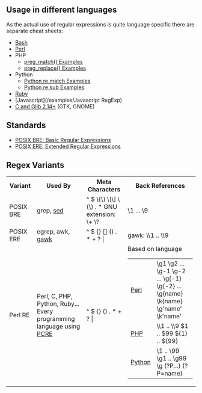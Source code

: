## Usage in different languages

As the actual use of regular expressions is quite language specific there are separate cheat sheets:

*   [Bash](/cheat-sheet/Bash+Regex)
*   [Perl](https://perldoc.perl.org/perlre)
*   PHP
    *   [preg_match() Examples](/examples/PHP+preg_match)
    *   [preg_replace() Examples](/examples/PHP+preg_replace)
*   Python
    *   [Python re.match Examples](/examples/Python+re.match)
    *   [Python re.sub Examples](/examples/Python+re.sub)
*   [Ruby](Ruby+Regex)
*   [Javascript](/examples/Javascript RegExp)
*   [C and Glib 2.14+](/examples/GLib+GRegex) (GTK, GNOME)

## Standards

*   [POSIX BRE: Basic Regular Expressions](http://pubs.opengroup.org/onlinepubs/7908799/xbd/re.html)
*   [POSIX ERE: Extended Regular Expressions](http://pubs.opengroup.org/onlinepubs/009696899/basedefs/xbd_chap09.html)

## Regex Variants

<table>

<tbody>

<tr>

<th>Variant</th>

<th>Used By</th>

<th>Meta Characters</th>

<th>Back References</th>

</tr>

<tr>

<td>POSIX BRE</td>

<td>grep, <a href="https://www.gnu.org/software/sed/manual/html_node/Regular-Expressions.html">sed</a></td>

<td>^ $ \{\} \[\] \(\) . *  
GNU extension: \+ \?</td>

<td>\1 ... \9</td>

</tr>

<tr>

<td>POSIX ERE</td>

<td>egrep, awk, <a href="http://www.math.utah.edu/docs/info/gawk_5.html">gawk</a></td>

<td>^ $ {} [] () . * + ? |</td>

<td>gawk: \\1 .. \\9</td>

</tr>

<tr>

<td>Perl RE</td>

<td>Perl, C, PHP, Python, Ruby...  
Every programming language using <a href="http://www.pcre.org/">PCRE</a></td>

<td>^ $ {} () . * + ? |</td>

<td>Based on language

<table>

<tbody>

<tr>

<td><a href="http://perldoc.perl.org/perlretut.html#Backreferences">Perl</a></td>

<td>\g1 \g2 ...  
\g-1 \g-2 ...  
\g{-1} \g{-2} ...  
\g{name}  
\k{name}  
\g'name'  
\k'name'</td>

</tr>

<tr>

<td><a href="http://php.net/manual/en/function.preg-match.php">PHP</a></td>

<td>\\1 .. \\9  
$1 .. $99  
${1} .. ${99}</td>

</tr>

<tr>

<td><a href="https://docs.python.org/2/library/re.html">Python</a></td>

<td>\1 .. \99  
\g1 .. \g99  
\g<name>  
(?P<name>...)  
(?P=name)  
</name></name></td>

</tr>

</tbody>

</table>

</td>

</tr>

</tbody>

</table>

